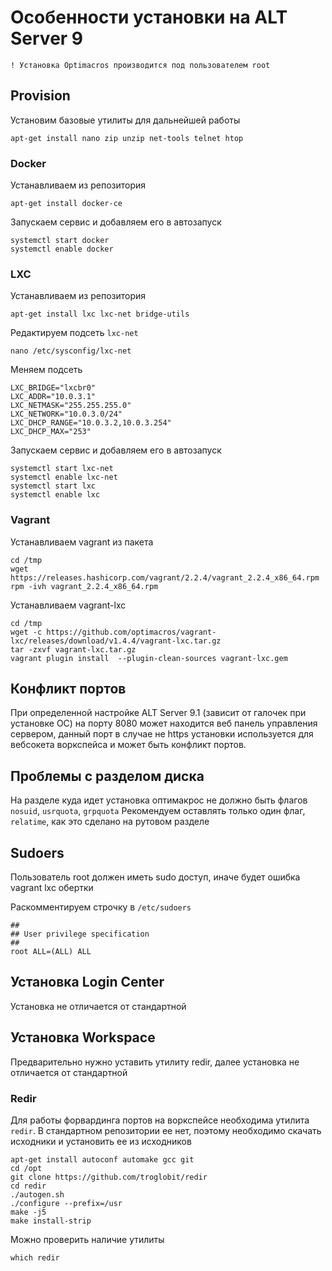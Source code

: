 # Особенности установки на ALT Server 9

`! Установка Optimacros производится под пользователем root`

## Provision

Установим базовые утилиты для дальнейшей работы

```
apt-get install nano zip unzip net-tools telnet htop
```

### Docker

Устанавливаем из репозитория

```
apt-get install docker-ce
```

Запускаем сервис и добавляем его в автозапуск

```
systemctl start docker
systemctl enable docker
```

### LXC

Устанавливаем из репозитория

```
apt-get install lxc lxc-net bridge-utils
```

Редактируем подсеть `lxc-net`

```
nano /etc/sysconfig/lxc-net
```

Меняем подсеть

```
LXC_BRIDGE="lxcbr0"
LXC_ADDR="10.0.3.1"
LXC_NETMASK="255.255.255.0"
LXC_NETWORK="10.0.3.0/24"
LXC_DHCP_RANGE="10.0.3.2,10.0.3.254"
LXC_DHCP_MAX="253"
```

Запускаем сервис и добавляем его в автозапуск

```
systemctl start lxc-net
systemctl enable lxc-net
systemctl start lxc
systemctl enable lxc
```


### Vagrant

Устанавливаем vagrant из пакета

```
cd /tmp
wget https://releases.hashicorp.com/vagrant/2.2.4/vagrant_2.2.4_x86_64.rpm
rpm -ivh vagrant_2.2.4_x86_64.rpm
```

Устанавливаем vagrant-lxc

```
cd /tmp
wget -c https://github.com/optimacros/vagrant-lxc/releases/download/v1.4.4/vagrant-lxc.tar.gz
tar -zxvf vagrant-lxc.tar.gz
vagrant plugin install  --plugin-clean-sources vagrant-lxc.gem
```

## Конфликт портов

При определенной настройке ALT Server 9.1 (зависит от галочек при установке ОС) на порту 8080 может находится веб панель управления сервером,
данный порт в случае не https установки используется для вебсокета воркспейса и может быть конфликт портов.

## Проблемы с разделом диска

На разделе куда идет установка оптимакрос не должно быть флагов `nosuid`, `usrquota`, `grpquota`
Рекомендуем оставлять только один флаг, `relatime`, как это сделано на рутовом разделе

## Sudoers

Пользователь root должен иметь sudo доступ, иначе будет ошибка vagrant lxc обертки

Раскомментируем строчку в  `/etc/sudoers`

```
##
## User privilege specification
##
root ALL=(ALL) ALL
```

## Установка Login Center

Установка не отличается от стандартной

## Установка Workspace

Предварительно нужно уставить утилиту redir, далее установка не отличается от стандартной

### Redir

Для работы форвардинга портов на воркспейсе необходима утилита `redir`.
В стандартном репозитории ее нет, поэтому необходимо скачать
исходники и установить ее из исходников

```
apt-get install autoconf automake gcc git
cd /opt
git clone https://github.com/troglobit/redir
cd redir
./autogen.sh
./configure --prefix=/usr
make -j5
make install-strip
```

Можно проверить наличие утилиты
```
which redir
```
